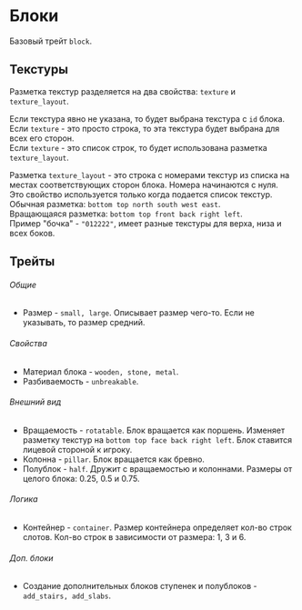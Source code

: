 # Блоки
Базовый трейт `block`.

## Текстуры
Разметка текстур разделяется на два свойства: `texture` и `texture_layout`.

Если текстура явно не указана, то будет выбрана текстура с `id` блока.  
Если `texture` - это просто строка, то эта текстура будет выбрана для всех его сторон.  
Если `texture` - это список строк, то будет использована разметка `texture_layout`.

Разметка `texture_layout` - это строка с номерами текстур из списка на местах соответствующих сторон блока. Номера начинаются с нуля.  
Это свойство используется только когда подается список текстур.  
Обычная разметка: `bottom top north south west east`.  
Вращающаяся разметка: `bottom top front back right left`.  
Пример "бочка" - `"012222"`, имеет разные текстуры для верха, низа и всех боков.

## Трейты
###### Общие
- Размер - `small, large`. Описывает размер чего-то. Если не указывать, то размер средний.
###### Свойства
- Материал блока - `wooden, stone, metal`.
- Разбиваемость - `unbreakable`.
###### Внешний вид
- Вращаемость - `rotatable`. Блок вращается как поршень. Изменяет разметку текстур на `bottom top face back right left`. Блок ставится лицевой стороной к игроку.
- Колонна - `pillar`. Блок вращается как бревно.
- Полублок - `half`. Дружит с вращаемостью и колоннами. Размеры от целого блока: 0.25, 0.5 и 0.75.
###### Логика
- Контейнер - `container`. Размер контейнера определяет кол-во строк слотов. Кол-во строк в зависимости от размера: 1, 3 и 6.
###### Доп. блоки
- Создание дополнительных блоков ступенек и полублоков - `add_stairs, add_slabs`.